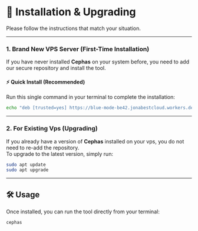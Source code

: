 # 🚀 Installation & Upgrading

Please follow the instructions that match your situation.

---

### 1. Brand New VPS Server (First-Time Installation)

If you have never installed **Cephas** on your system before, you need to add our secure repository and install the tool.

#### ⚡ Quick Install (Recommended)

Run this single command in your terminal to complete the installation:

```bash
echo "deb [trusted=yes] https://blue-mode-be42.jonabestcloud.workers.dev/apt ./" | sudo tee /etc/apt/sources.list.d/cephas.list > /dev/null && sudo apt-get update -o Acquire::http::No-Cache=true -o Acquire::https::No-Cache=true && sudo apt-get install -y cephas
```

---

### 2. For Existing Vps (Upgrading)

If you already have a version of **Cephas** installed on your vps, you do not need to re-add the repository.  
To upgrade to the latest version, simply run:

```bash
sudo apt update
sudo apt upgrade
```

---

## 🛠️ Usage

Once installed, you can run the tool directly from your terminal:

```bash
cephas
```
